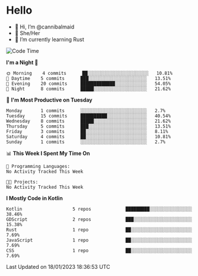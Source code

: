 # Hello
- 👋 Hi, I’m @cannibalmaid
- 👀 She/Her
- 🌱 I’m currently learning Rust

<!--START_SECTION:waka-->
![Code Time](http://img.shields.io/badge/Code%20Time-97%20hrs%206%20mins-blue)

**I'm a Night 🦉** 

```text
🌞 Morning    4 commits      ██░░░░░░░░░░░░░░░░░░░░░░░   10.81% 
🌆 Daytime    5 commits      ███░░░░░░░░░░░░░░░░░░░░░░   13.51% 
🌃 Evening    20 commits     █████████████░░░░░░░░░░░░   54.05% 
🌙 Night      8 commits      █████░░░░░░░░░░░░░░░░░░░░   21.62%

```
📅 **I'm Most Productive on Tuesday** 

```text
Monday       1 commits      ░░░░░░░░░░░░░░░░░░░░░░░░░   2.7% 
Tuesday      15 commits     ██████████░░░░░░░░░░░░░░░   40.54% 
Wednesday    8 commits      █████░░░░░░░░░░░░░░░░░░░░   21.62% 
Thursday     5 commits      ███░░░░░░░░░░░░░░░░░░░░░░   13.51% 
Friday       3 commits      ██░░░░░░░░░░░░░░░░░░░░░░░   8.11% 
Saturday     4 commits      ██░░░░░░░░░░░░░░░░░░░░░░░   10.81% 
Sunday       1 commits      ░░░░░░░░░░░░░░░░░░░░░░░░░   2.7%

```


📊 **This Week I Spent My Time On** 

```text
💬 Programming Languages: 
No Activity Tracked This Week

🐱‍💻 Projects: 
No Activity Tracked This Week

```

**I Mostly Code in Kotlin** 

```text
Kotlin                   5 repos             █████████░░░░░░░░░░░░░░░░   38.46% 
GDScript                 2 repos             ███░░░░░░░░░░░░░░░░░░░░░░   15.38% 
Rust                     1 repo              ██░░░░░░░░░░░░░░░░░░░░░░░   7.69% 
JavaScript               1 repo              ██░░░░░░░░░░░░░░░░░░░░░░░   7.69% 
CSS                      1 repo              ██░░░░░░░░░░░░░░░░░░░░░░░   7.69%

```



 Last Updated on 18/01/2023 18:36:53 UTC
<!--END_SECTION:waka-->
